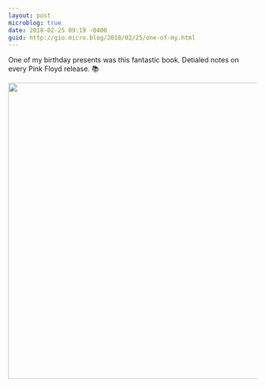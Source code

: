 ```yaml
---
layout: post
microblog: true
date: 2018-02-25 09:19 -0400
guid: http://gio.micro.blog/2018/02/25/one-of-my.html
---
```

One of my birthday presents was this fantastic book. Detialed notes on every Pink Floyd release. 📚

<img src="http://microblog.stevegio.net/uploads/2018/05103d7ece.jpg" width="599" height="600" />
